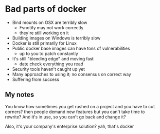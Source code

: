 # Bad parts of docker

 - Bind mounts on OSX are terribly slow
   - Fsnotify may not work correctly
   - they're still working on it
 - Building images on Windows is terribly slow
 - Docker is still primarily for Linux
 - Public docker base images can have tons of vulnerabilities
   - up to you to patch constantly
 - It's still "bleeding edge" and moving fast
   - date check everything you read
 - Security tools haven't caught up yet
 - Many approaches to using it; no consensus on correct way
 - Suffering from success

## My notes
You know how sometimes you get rushed on a project and you have to cut corners? then people demand new features but you can't take time to rewrite?
And it's in use, so you can't go back and change it?

Also, it's your company's enterprise solution?  yah, that's docker
